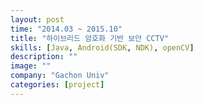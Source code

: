 ```yaml
---
layout: post
time: "2014.03 ~ 2015.10"
title: "하이브리드 암호화 기반 보안 CCTV"
skills: [Java, Android(SDK, NDK), openCV]
description: ""
image: ""
company: "Gachon Univ"
categories: [project]
---
```

